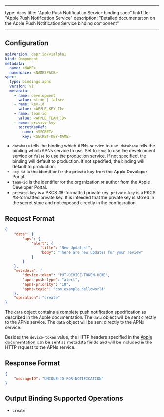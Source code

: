 - - -
type: docs title: "Apple Push Notification Service binding spec" linkTitle: "Apple Push Notification Service" description: "Detailed documentation on the Apple Push Notification Service binding component"
- - -

## Configuration

```yaml
apiVersion: dapr.io/v1alpha1
kind: Component
metadata:
  name: <NAME>
  namespace: <NAMESPACE>
spec:
  type: bindings.apns
  version: v1
  metadata:
    - name: development
      value: <true | false>
    - name: key-id
      value: <APPLE_KEY_ID>
    - name: team-id
      value: <APPLE_TEAM_ID>
    - name: private-key
      secretKeyRef:
        name: <SECRET>
        key: <SECRET-KEY-NAME>
```

- `database` tells the binding which APNs service to use. `database` tells the binding which APNs service to use. Set to `true` to use the development service or `false` to use the production service. If not specified, the binding will default to production. If not specified, the binding will default to production.
- `key-id` is the identifier for the private key from the Apple Developer Portal.
- `team-id` is the identifier for the organization or author from the Apple Developer Portal.
- `private-key` is a PKCS #8-formatted private key. `private-key` is a PKCS #8-formatted private key. It is intended that the private key is stored in the secret store and not exposed directly in the configuration.

## Request Format

```json
{
    "data": {
        "aps": {
            "alert": {
                "title": "New Updates!",
                "body": "There are new updates for your review"
            }
        }
    },
    "metadata": {
        "device-token": "PUT-DEVICE-TOKEN-HERE",
        "apns-push-type": "alert",
        "apns-priority": "10",
        "apns-topic": "com.example.helloworld"
    },
    "operation": "create"
}
```

The `data` object contains a complete push notification specification as described in the [Apple documentation](https://developer.apple.com/documentation/usernotifications/setting_up_a_remote_notification_server/generating_a_remote_notification). The `data` object will be sent directly to the APNs service. The `data` object will be sent directly to the APNs service.

Besides the `device-token` value, the HTTP headers specified in the [Apple documentation](https://developer.apple.com/documentation/usernotifications/setting_up_a_remote_notification_server/sending_notification_requests_to_apns) can be sent as metadata fields and will be included in the HTTP request to the APNs service.

## Response Format

```json
{
    "messageID": "UNIQUE-ID-FOR-NOTIFICATION"
}
```

## Output Binding Supported Operations

* `create`
